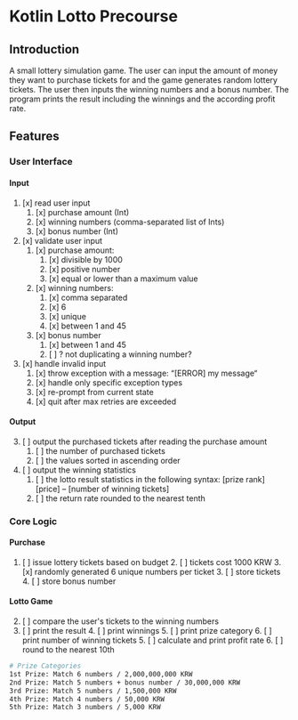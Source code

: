 # Kotlin Lotto Precourse

## Introduction

A small lottery simulation game. The user can input the amount of money they want to
purchase tickets for and the game generates random lottery tickets. The user then inputs
the winning numbers and a bonus number. The program prints the result including the 
winnings and the according profit rate.

## Features
### User Interface
#### Input
1. [x] read user input
    1. [x] purchase amount (Int)
    2. [x] winning numbers (comma-separated list of Ints)
    3. [x] bonus number (Int)
2. [x] validate user input
    1. [x] purchase amount:
        1. [x] divisible by 1000
        2. [x] positive number
        3. [x] equal or lower than a maximum value
    2. [x] winning numbers:
        1. [x] comma separated
        2. [x] 6
        3. [x] unique
        4. [x] between 1 and 45
    3. [x] bonus number
        1. [x] between 1 and 45
        2. [ ] ? not duplicating a winning number?
3. [x] handle invalid input
    1. [x] throw exception with a message: “[ERROR] my message“
    2. [x] handle only specific exception types
    3. [x] re-prompt from current state 
    4. [x] quit after max retries are exceeded 
#### Output
3. [ ] output the purchased tickets after reading the purchase amount
    1. [ ] the number of purchased tickets
    2. [ ] the values sorted in ascending order 
4. [ ] output the winning statistics
    1. [ ] the lotto result statistics in the following syntax: [prize rank] [price] – [number of winning tickets]
    2. [ ] the return rate rounded to the nearest tenth

### Core Logic
#### Purchase
1. [ ] issue lottery tickets based on budget
   2. [ ] tickets cost 1000 KRW
   3. [x] randomly generated 6 unique numbers per ticket
   3. [ ] store tickets 
   4. [ ] store bonus number
#### Lotto Game
2. [ ] compare the user's tickets to the winning numbers
3. [ ] print the result
   4. [ ] print winnings
      5. [ ] print prize category
      6. [ ] print number of winning tickets
   5. [ ] calculate and print profit rate
      6. [ ] round to the nearest 10th
```bash
# Prize Categories
1st Prize: Match 6 numbers / 2,000,000,000 KRW
2nd Prize: Match 5 numbers + bonus number / 30,000,000 KRW
3rd Prize: Match 5 numbers / 1,500,000 KRW
4th Prize: Match 4 numbers / 50,000 KRW
5th Prize: Match 3 numbers / 5,000 KRW
```